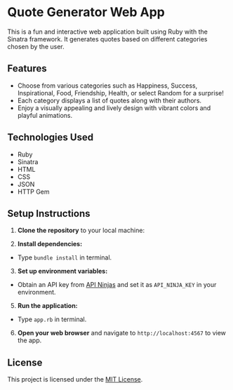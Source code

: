 # Quote Generator Web App

This is a fun and interactive web application built using Ruby with the Sinatra framework. It generates quotes based on different categories chosen by the user.

## Features

- Choose from various categories such as Happiness, Success, Inspirational, Food, Friendship, Health, or select Random for a surprise!
- Each category displays a list of quotes along with their authors.
- Enjoy a visually appealing and lively design with vibrant colors and playful animations.

## Technologies Used

- Ruby
- Sinatra
- HTML
- CSS
- JSON
- HTTP Gem

## Setup Instructions

1. **Clone the repository** to your local machine:


2. **Install dependencies:**
- Type `bundle install` in terminal.


3. **Set up environment variables:**

- Obtain an API key from [API Ninjas](https://www.api-ninjas.com/) and set it as `API_NINJA_KEY` in your environment.

5. **Run the application:**
- Type `app.rb` in terminal.


6. **Open your web browser** and navigate to `http://localhost:4567` to view the app.

## License

This project is licensed under the [MIT License](LICENSE).

